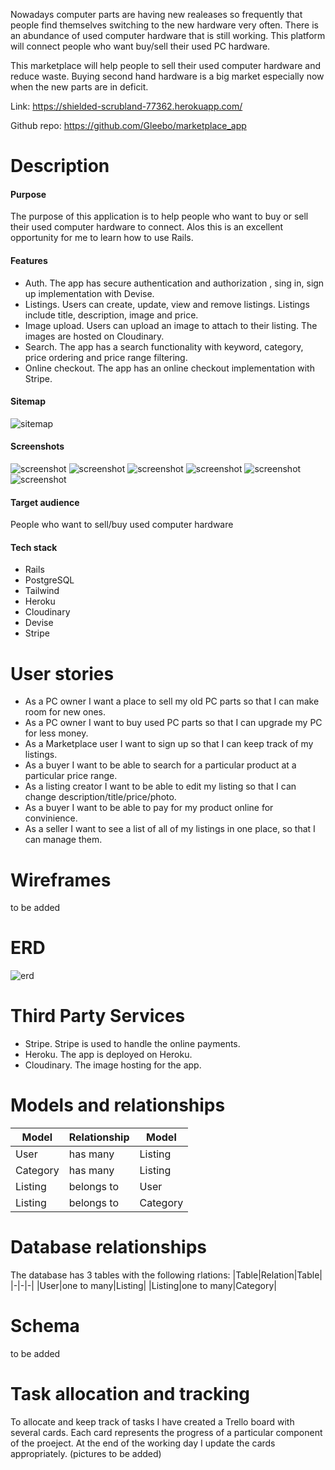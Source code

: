 Nowadays computer parts are having new realeases so frequently that people find themselves switching to the new hardware very often. There is an abundance of used computer hardware that is still working. This platform will connect people who want buy/sell their used PC hardware.

This marketplace will help people to sell their used computer hardware and reduce waste. Buying second hand hardware is a big market especially now when the new parts are in deficit.

Link: https://shielded-scrubland-77362.herokuapp.com/

Github repo: https://github.com/Gleebo/marketplace_app

# Description
#### Purpose
The purpose of this application is to help people who want to buy or sell their used computer hardware to connect. Alos this is an excellent opportunity for me to learn how to use Rails.
#### Features
- Auth. The app has secure authentication and authorization , sing in, sign up implementation with Devise.
- Listings. Users can create, update, view and remove listings. Listings include title, description, image and price.
- Image upload. Users can upload an image to attach to their listing. The images are hosted on Cloudinary.
- Search. The app has a search functionality with keyword, category, price ordering and price range filtering.
- Online checkout. The app has an online checkout implementation with Stripe.

#### Sitemap
![sitemap](docs/sitemap.png)
#### Screenshots
![screenshot](docs/home.png)
![screenshot](docs/listing.png)
![screenshot](docs/listing_form.png)
![screenshot](docs/login.png)
![screenshot](docs/register.png)
![screenshot](docs/user_listings.png)

#### Target audience
People who want to sell/buy used computer hardware

#### Tech stack
- Rails
- PostgreSQL
- Tailwind
- Heroku
- Cloudinary
- Devise
- Stripe

# User stories
- As a PC owner I want a place to sell my old PC parts so that I can make room for new ones.
- As a PC owner I want to buy used PC parts so that I can upgrade my PC for less money.
- As a Marketplace user I want to sign up so that I can keep track of my listings.
- As a buyer I want to be able to search for a particular product at a particular price range.
- As a listing creator I want to be able to edit my listing so that I can change description/title/price/photo.
- As a buyer I want to be able to pay for my product online for convinience.
- As a seller I want to see a list of all of my listings in one place, so that I can manage them.

# Wireframes
to be added

# ERD
![erd](docs/erd.png)

# Third Party Services
- Stripe. Stripe is used to handle the online payments.
- Heroku. The app is deployed on Heroku.
- Cloudinary. The image hosting for the app.

# Models and relationships
|Model|Relationship|Model|
|-|-|-|
|User|has many|Listing|
|Category|has many|Listing|
|Listing|belongs to|User|
|Listing|belongs to|Category|

# Database relationships
The database has 3 tables with the following rlations:
|Table|Relation|Table|
|-|-|-|
|User|one to many|Listing|
|Listing|one to many|Category|

# Schema
to be added

# Task allocation and tracking
To allocate and keep track of tasks I have created a Trello board with several cards. Each card represents the progress of a particular component of the proeject. At the end of the working day I update the cards appropriately.
(pictures to be added)